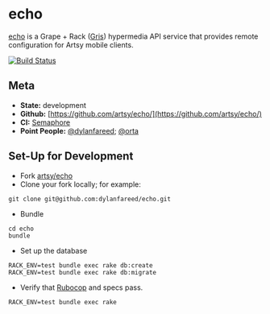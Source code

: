 # echo

[echo](http://github.com/artsy/echo) is a Grape + Rack ([Gris](http://github.com/artsy/gris)) hypermedia API service that provides remote configuration for Artsy mobile clients.

[![Build Status](https://semaphoreci.com/api/v1/projects/0b1b6ac6-4ee1-47b4-a65e-90bc37b414c2/469563/badge.svg)](https://semaphoreci.com/artsy-it/echo)

Meta
---

* __State:__ development
* __Github:__ [https://github.com/artsy/echo/](https://github.com/artsy/echo/)
* __CI:__ [Semaphore](https://semaphoreci.com/artsy-it/echo/)
* __Point People:__ [@dylanfareed](https://github.com/dylanfareed); [@orta](https://github.com/orta)

Set-Up for Development
---

- Fork [artsy/echo](https://github.com/artsy/echo)
- Clone your fork locally; for example:
```
git clone git@github.com:dylanfareed/echo.git
```
- Bundle
```
cd echo
bundle
```
- Set up the database
```
RACK_ENV=test bundle exec rake db:create
RACK_ENV=test bundle exec rake db:migrate
```
- Verify that [Rubocop](https://github.com/bbatsov/rubocop) and specs pass.
```
RACK_ENV=test bundle exec rake
```
